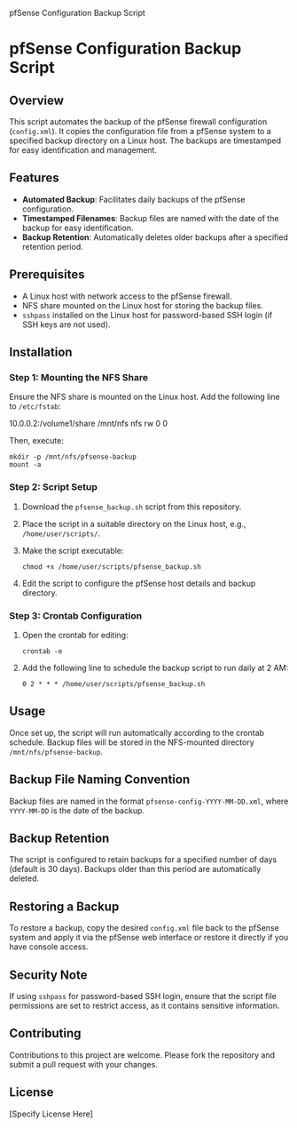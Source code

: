 pfSense Configuration Backup Script

pfSense Configuration Backup Script
===================================

Overview
--------

This script automates the backup of the pfSense firewall configuration (`config.xml`). It copies the configuration file from a pfSense system to a specified backup directory on a Linux host. The backups are timestamped for easy identification and management.

Features
--------

*   **Automated Backup**: Facilitates daily backups of the pfSense configuration.
*   **Timestamped Filenames**: Backup files are named with the date of the backup for easy identification.
*   **Backup Retention**: Automatically deletes older backups after a specified retention period.

Prerequisites
-------------

*   A Linux host with network access to the pfSense firewall.
*   NFS share mounted on the Linux host for storing the backup files.
*   `sshpass` installed on the Linux host for password-based SSH login (if SSH keys are not used).

Installation
------------

### Step 1: Mounting the NFS Share

Ensure the NFS share is mounted on the Linux host. Add the following line to `/etc/fstab`:

10.0.0.2:/volume1/share /mnt/nfs nfs rw 0 0

Then, execute:

    mkdir -p /mnt/nfs/pfsense-backup
    mount -a

### Step 2: Script Setup

1.  Download the `pfsense_backup.sh` script from this repository.
2.  Place the script in a suitable directory on the Linux host, e.g., `/home/user/scripts/`.
3.  Make the script executable:
    
        chmod +x /home/user/scripts/pfsense_backup.sh
    
4.  Edit the script to configure the pfSense host details and backup directory.

### Step 3: Crontab Configuration

1.  Open the crontab for editing:
    
        crontab -e
    
2.  Add the following line to schedule the backup script to run daily at 2 AM:
    
        0 2 * * * /home/user/scripts/pfsense_backup.sh
    

Usage
-----

Once set up, the script will run automatically according to the crontab schedule. Backup files will be stored in the NFS-mounted directory `/mnt/nfs/pfsense-backup`.

Backup File Naming Convention
-----------------------------

Backup files are named in the format `pfsense-config-YYYY-MM-DD.xml`, where `YYYY-MM-DD` is the date of the backup.

Backup Retention
----------------

The script is configured to retain backups for a specified number of days (default is 30 days). Backups older than this period are automatically deleted.

Restoring a Backup
------------------

To restore a backup, copy the desired `config.xml` file back to the pfSense system and apply it via the pfSense web interface or restore it directly if you have console access.

Security Note
-------------

If using `sshpass` for password-based SSH login, ensure that the script file permissions are set to restrict access, as it contains sensitive information.

Contributing
------------

Contributions to this project are welcome. Please fork the repository and submit a pull request with your changes.

License
-------

\[Specify License Here\]
